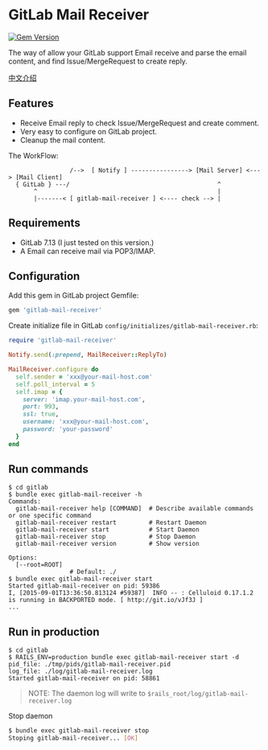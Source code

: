 # GitLab Mail Receiver

[![Gem Version](https://badge.fury.io/rb/gitlab-mail-receiver.svg)](http://badge.fury.io/rb/gitlab-mail-receiver)

The way of allow your GitLab support Email receive and parse the email content, and find Issue/MergeRequest to create reply.

[中文介绍](https://ruby-china.org/topics/27143)

## Features

- Receive Email reply to check Issue/MergeRequest and create comment.
- Very easy to configure on GitLab project.
- Cleanup the mail content.

The WorkFlow:

```
                 /-->  [ Notify ] ----------------> [Mail Server] <---> [Mail Client]
  { GitLab } ---/                                         ^
       ^                                                  |
       |-------< [ gitlab-mail-receiver ] <---- check --> |
```

## Requirements

- GitLab 7.13 (I just tested on this version.)
- A Email can receive mail via POP3/IMAP.


## Configuration

Add this gem in GitLab project Gemfile:

```rb
gem 'gitlab-mail-receiver'
```

Create initialize file in GitLab `config/initializes/gitlab-mail-receiver.rb`:

```rb
require 'gitlab-mail-receiver'

Notify.send(:prepend, MailReceiver::ReplyTo)

MailReceiver.configure do
  self.sender = 'xxx@your-mail-host.com'
  self.poll_interval = 5
  self.imap = {
    server: 'imap.your-mail-host.com',
    port: 993,
    ssl: true,
    username: 'xxx@your-mail-host.com',
    password: 'your-password'
  }
end
```

## Run commands

```
$ cd gitlab
$ bundle exec gitlab-mail-receiver -h
Commands:
  gitlab-mail-receiver help [COMMAND]  # Describe available commands or one specific command
  gitlab-mail-receiver restart         # Restart Daemon
  gitlab-mail-receiver start           # Start Daemon
  gitlab-mail-receiver stop            # Stop Daemon
  gitlab-mail-receiver version         # Show version

Options:
  [--root=ROOT]
                 # Default: ./
$ bundle exec gitlab-mail-receiver start
Started gitlab-mail-receiver on pid: 59386
I, [2015-09-01T13:36:50.813124 #59387]  INFO -- : Celluloid 0.17.1.2 is running in BACKPORTED mode. [ http://git.io/vJf3J ]
...
```

## Run in production

```
$ cd gitlab
$ RAILS_ENV=production bundle exec gitlab-mail-receiver start -d
pid_file: ./tmp/pids/gitlab-mail-receiver.pid
log_file: ./log/gitlab-mail-receiver.log
Started gitlab-mail-receiver on pid: 58861
```

> NOTE: The daemon log will write to `$rails_root/log/gitlab-mail-receiver.log`

Stop daemon

```bash
$ bundle exec gitlab-mail-receiver stop
Stoping gitlab-mail-receiver... [OK]
```
```
